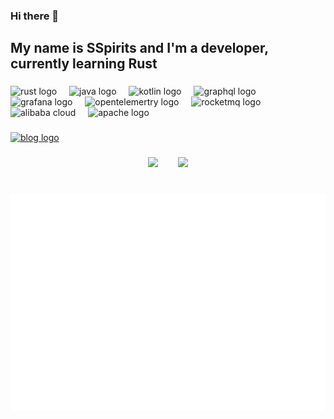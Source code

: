 <!--
**ShadowySpirits/ShadowySpirits** is a ✨ _special_ ✨ repository because its `README.md` (this file) appears on your GitHub profile.

Here are some ideas to get you started:

- 🔭 I’m currently working on ...
- 🌱 I’m currently learning ...
- 👯 I’m looking to collaborate on ...
- 🤔 I’m looking for help with ...
- 💬 Ask me about ...
- 📫 How to reach me: ...
- 😄 Pronouns: ...
- ⚡ Fun fact: ...
-->
### Hi there 👋

<h2 align="left">My name is SSpirits and I'm a developer, currently learning Rust</h2>

###

<div align="left">
  <img src="https://cdn.jsdelivr.net/gh/devicons/devicon/icons/rust/rust-plain.svg" height="48" alt="rust logo"  />
  <img width="12" />
  <img src="https://cdn.jsdelivr.net/gh/devicons/devicon/icons/java/java-original.svg" height="48" alt="java logo"  />
  <img width="12" />
  <img src="https://cdn.jsdelivr.net/gh/devicons/devicon/icons/kotlin/kotlin-original.svg" height="42" alt="kotlin logo"  />
  <img width="12" />
  <img src="https://cdn.jsdelivr.net/gh/devicons/devicon/icons/graphql/graphql-plain.svg" height="48" alt="graphql logo"  />
  <img width="12" />
  <img src="https://cdn.jsdelivr.net/gh/devicons/devicon/icons/grafana/grafana-original.svg" height="48" alt="grafana logo"  />
  <img width="12" />
  <img src="https://cdn.jsdelivr.net/gh/aaron-ai/ImageHosting@master/img/202203061342382.png" height="48" alt="opentelemertry logo"  />
  <img width="12" />
  <img src="https://cdn.jsdelivr.net/gh/aaron-ai/ImageHosting@master/img/202203061338810.png" width="48" height="48" alt="rocketmq logo" />
  <img width="12" />
  <img src="https://cdn.jsdelivr.net/gh/aaron-ai/ImageHosting@master/img/202203061648175.png" width="48" height="48" alt="alibaba cloud" />
  <img width="12" />
  <img src="https://cdn.jsdelivr.net/gh/devicons/devicon/icons/apache/apache-original.svg" height="48" alt="apache logo"  />
</div>

###

<div align="left">
  <a href="https://blog.lv5.moe" target="_blank">
    <img src="https://img.shields.io/static/v1?message=Blog&logo=artstation&label=&color=0077B5&logoColor=white&labelColor=&style=for-the-badge" height="35" alt="blog logo"  />
  </a>
</div>

###

<div align="center">
    <picture>
        <source
          srcset="https://github-readme-stats.lv5.moe/api?username=ShadowySpirits&hide_title=false&hide_rank=false&show_icons=true&include_all_commits=true&count_private=true&disable_animations=false&hide_border=true&theme=dark"
          media="(prefers-color-scheme: dark)"
        />
        <source
          srcset="https://github-readme-stats.lv5.moe/api?username=ShadowySpirits&hide_title=false&hide_rank=false&show_icons=true&include_all_commits=true&count_private=true&disable_animations=false&hide_border=true&theme=default"
          media="(prefers-color-scheme: light), (prefers-color-scheme: no-preference)"
        />
        <img src="https://github-readme-stats.lv5.moe/api?username=ShadowySpirits&hide_title=false&hide_rank=false&show_icons=true&include_all_commits=true&count_private=true&disable_animations=false&hide_border=true&theme=default" height="180" />
      </picture>
  <img width="24" />
  <picture>
    <source
      srcset="https://github-readme-stats.lv5.moe/api/top-langs?username=ShadowySpirits&hide_title=false&layout=compact&card_width=320&langs_count=5&hide_border=true&theme=dark"
      media="(prefers-color-scheme: dark)"
    />
    <source
      srcset="https://github-readme-stats.lv5.moe/api/top-langs?username=ShadowySpirits&hide_title=false&layout=compact&card_width=320&langs_count=5&hide_border=true&theme=default"
      media="(prefers-color-scheme: light), (prefers-color-scheme: no-preference)"
    />
    <img src="https://github-readme-stats.lv5.moe/api/top-langs?username=ShadowySpirits&hide_title=false&layout=compact&card_width=320&langs_count=5&hide_border=true&theme=default" height="180" />
  </picture>
</div>

###

<br clear="both">

<div align="center">
    <img src="https://raw.githubusercontent.com/ShadowySpirits/ShadowySpirits/main/github-metrics-isocalendar.svg" alt="Github commits calendar" />
</div>

###
